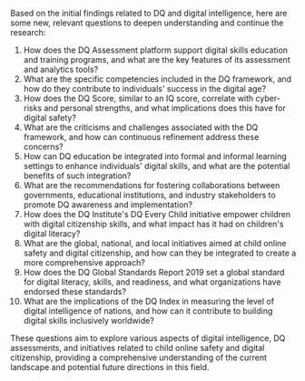 Based on the initial findings related to DQ and digital intelligence, here are some new, relevant questions to deepen understanding and continue the research:

1. How does the DQ Assessment platform support digital skills education and training programs, and what are the key features of its assessment and analytics tools?
2. What are the specific competencies included in the DQ framework, and how do they contribute to individuals' success in the digital age?
3. How does the DQ Score, similar to an IQ score, correlate with cyber-risks and personal strengths, and what implications does this have for digital safety?
4. What are the criticisms and challenges associated with the DQ framework, and how can continuous refinement address these concerns?
5. How can DQ education be integrated into formal and informal learning settings to enhance individuals' digital skills, and what are the potential benefits of such integration?
6. What are the recommendations for fostering collaborations between governments, educational institutions, and industry stakeholders to promote DQ awareness and implementation?
7. How does the DQ Institute's DQ Every Child initiative empower children with digital citizenship skills, and what impact has it had on children's digital literacy?
8. What are the global, national, and local initiatives aimed at child online safety and digital citizenship, and how can they be integrated to create a more comprehensive approach?
9. How does the DQ Global Standards Report 2019 set a global standard for digital literacy, skills, and readiness, and what organizations have endorsed these standards?
10. What are the implications of the DQ Index in measuring the level of digital intelligence of nations, and how can it contribute to building digital skills inclusively worldwide?

These questions aim to explore various aspects of digital intelligence, DQ assessments, and initiatives related to child online safety and digital citizenship, providing a comprehensive understanding of the current landscape and potential future directions in this field.
